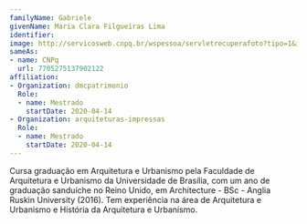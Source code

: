 ```yaml
---
familyName: Gabriele
givenName: Maria Clara Filgueiras Lima
identifier: 
image: http://servicosweb.cnpq.br/wspessoa/servletrecuperafoto?tipo=1&id=K4890420E0
sameAs:
- name: CNPq
  url: 7705275137902122
affiliation:
- Organization: dmcpatrimonio
  Role:
  - name: Mestrado
    startDate: 2020-04-14
- Organization: arquiteturas-impressas
  Role:
  - name: Mestrado
    startDate: 2020-04-14
---
```


Cursa graduação em Arquitetura e Urbanismo pela Faculdade de Arquitetura
e Urbanismo da Universidade de Brasília, com um ano de graduação
sanduíche no Reino Unido, em Architecture - BSc - Anglia Ruskin
University (2016). Tem experiência na área de Arquitetura e Urbanismo e
História da Arquitetura e Urbanismo.

